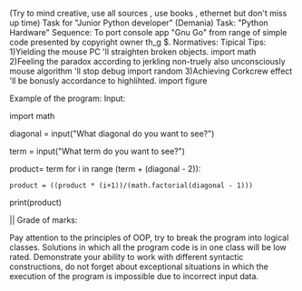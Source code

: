 (Try to mind creative, use all sources , use books , ethernet but don't miss up time) 
Task for "Junior Python developer" (Demania) Task: "Python Hardware" Sequence:
To port console app "Gnu Go" from range of simple code presented by copyright owner th_g $. Normatives:
                                                                                            Tipical Tips:
1)Yielding the mouse PC 'll straighten broken objects.                                      import math   
2)Feeling the paradox according to jerkling non-truely also unconsciously mouse algorithm 'll stop debug    import random 
3)Achieving Corkcrew effect 'll be bonusly accordance to highlihted.                        import figure

Example of the program: Input:

import math

diagonal = input("What diagonal do you want to see?")

term = input("What term do you want to see?")

product= term
for i in range (term + (diagonal - 2)):

    product = ((product * (i+1))/(math.factorial(diagonal - 1)))

print(product)


|| Grade of marks:

Pay attention to the principles of OOP, try to break the program into logical classes. Solutions in which all the program code is in one class will be low rated. Demonstrate your ability to work with different syntactic constructions, do not forget about exceptional situations in which the execution of the program is impossible due to incorrect input data.
